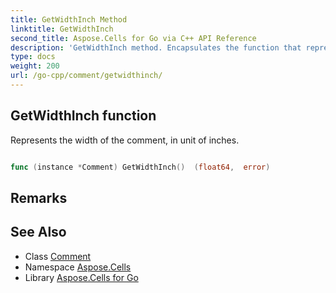 ```yaml
---
title: GetWidthInch Method 
linktitle: GetWidthInch
second_title: Aspose.Cells for Go via C++ API Reference
description: 'GetWidthInch method. Encapsulates the function that represents getwidthinch in Go.'
type: docs
weight: 200
url: /go-cpp/comment/getwidthinch/
---
```


## GetWidthInch function

Represents the width of the comment, in unit of inches.

```go

func (instance *Comment) GetWidthInch()  (float64,  error) 

```

## Remarks


## See Also

* Class [Comment](../)
* Namespace [Aspose.Cells](../../)
* Library [Aspose.Cells for Go](../../../)
